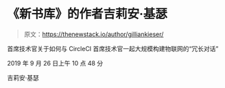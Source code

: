 # 《新书库》的作者吉莉安·基瑟

> 原文：<https://thenewstack.io/author/gilliankieser/>

首席技术官关于如何与 CircleCI 首席技术官一起大规模构建物联网的“冗长对话”

2019 年 9 月 26 日上午 10 点 48 分

吉莉安·基瑟